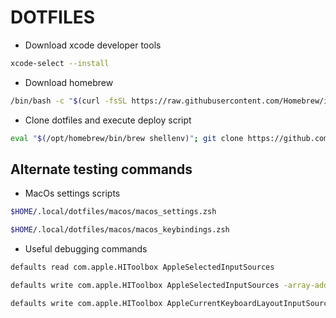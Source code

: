 # DOTFILES

- Download xcode developer tools

```sh
xcode-select --install
```

- Download homebrew

```sh
/bin/bash -c "$(curl -fsSL https://raw.githubusercontent.com/Homebrew/install/HEAD/install.sh)"
```

- Clone dotfiles and execute deploy script

```sh
eval "$(/opt/homebrew/bin/brew shellenv)"; git clone https://github.com/Wh1t3-Rabb1t/dotfiles.git "$HOME/.local/dotfiles"; $HOME/.local/dotfiles/deploy.zsh
```

## Alternate testing commands

- MacOs settings scripts

```sh
$HOME/.local/dotfiles/macos/macos_settings.zsh
```

```sh
$HOME/.local/dotfiles/macos/macos_keybindings.zsh
```

- Useful debugging commands

```sh
defaults read com.apple.HIToolbox AppleSelectedInputSources
```
```sh
defaults write com.apple.HIToolbox AppleSelectedInputSources -array-add '{ "InputSourceKind" = "Keyboard Layout"; "KeyboardLayout ID" = "-1"; "KeyboardLayout Name" = "Unicode Hex Input"; }'
```
```sh
defaults write com.apple.HIToolbox AppleCurrentKeyboardLayoutInputSourceID -string "com.apple.keylayout.UnicodeHexInput"
```
